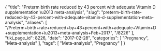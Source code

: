 {
    "title": "Preterm birth rate reduced by 43 percent with adequate Vitamin D supplementation \u2013 meta-analysis",
    "slug": "preterm-birth-rate-reduced-by-43-percent-with-adequate-vitamin-d-supplementation-meta-analysis",
    "aliases": [
        "/Preterm+birth+rate+reduced+by+43+percent+with+adequate+Vitamin+D+supplementation+\u2013+meta-analysis+Feb+2017",
        "/8226"
    ],
    "tiki_page_id": 8226,
    "date": "2017-02-28",
    "categories": [
        "Pregnancy",
        "Meta-analysis"
    ],
    "tags": [
        "Meta-analysis",
        "Pregnancy"
    ]
}